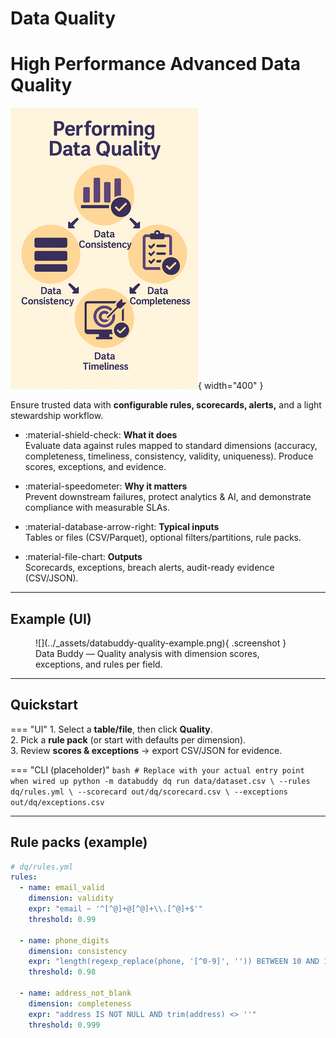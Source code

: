 # Data Quality

# High Performance Advanced Data Quality
![Data Quality](../_assets/dq.png){ width="400" }


Ensure trusted data with **configurable rules, scorecards, alerts,** and a light stewardship workflow.

<div class="grid cards" markdown>

- :material-shield-check: **What it does**  
  Evaluate data against rules mapped to standard dimensions (accuracy, completeness, timeliness, consistency, validity, uniqueness). Produce scores, exceptions, and evidence.

- :material-speedometer: **Why it matters**  
  Prevent downstream failures, protect analytics & AI, and demonstrate compliance with measurable SLAs.

- :material-database-arrow-right: **Typical inputs**  
  Tables or files (CSV/Parquet), optional filters/partitions, rule packs.

- :material-file-chart: **Outputs**  
  Scorecards, exceptions, breach alerts, audit-ready evidence (CSV/JSON).

</div>

---

## Example (UI)

<figure markdown>
  ![](../_assets/databuddy-quality-example.png){ .screenshot }
  <figcaption>Data Buddy — Quality analysis with dimension scores, exceptions, and rules per field.</figcaption>
</figure>

---

## Quickstart

=== "UI"
    1. Select a **table/file**, then click **Quality**.  
    2. Pick a **rule pack** (or start with defaults per dimension).  
    3. Review **scores & exceptions** → export CSV/JSON for evidence.

=== "CLI (placeholder)"
    ```bash
    # Replace with your actual entry point when wired up
    python -m databuddy dq run data/dataset.csv \
      --rules dq/rules.yml \
      --scorecard out/dq/scorecard.csv \
      --exceptions out/dq/exceptions.csv
    ```

---

## Rule packs (example)

```yaml
# dq/rules.yml
rules:
  - name: email_valid
    dimension: validity
    expr: "email ~ '^[^@]+@[^@]+\\.[^@]+$'"
    threshold: 0.99

  - name: phone_digits
    dimension: consistency
    expr: "length(regexp_replace(phone, '[^0-9]', '')) BETWEEN 10 AND 15"
    threshold: 0.98

  - name: address_not_blank
    dimension: completeness
    expr: "address IS NOT NULL AND trim(address) <> ''"
    threshold: 0.999

